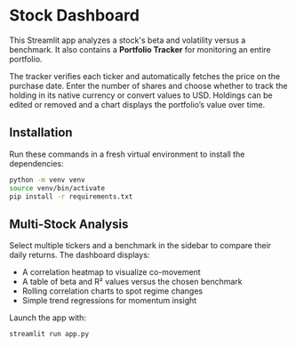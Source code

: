 # Stock Dashboard

This Streamlit app analyzes a stock's beta and volatility versus a benchmark. It also contains a **Portfolio Tracker** for monitoring an entire portfolio.

The tracker verifies each ticker and automatically fetches the price on the purchase date. Enter the number of shares and choose whether to track the holding in its native currency or convert values to USD. Holdings can be edited or removed and a chart displays the portfolio’s value over time.

## Installation

Run these commands in a fresh virtual environment to install the dependencies:

```bash
python -m venv venv
source venv/bin/activate
pip install -r requirements.txt
```

## Multi-Stock Analysis

Select multiple tickers and a benchmark in the sidebar to compare their daily returns. The dashboard displays:

- A correlation heatmap to visualize co-movement
- A table of beta and R² values versus the chosen benchmark
- Rolling correlation charts to spot regime changes
- Simple trend regressions for momentum insight

Launch the app with:

```bash
streamlit run app.py
```
